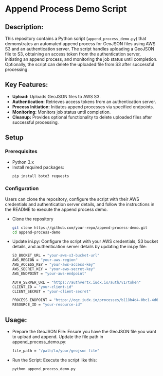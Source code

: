 # Append Process Demo Script

## Description:

This repository contains a Python script (`append_process_demo.py`) that demonstrates an automated append process for GeoJSON files using AWS S3 and an authentication server. The script handles uploading a GeoJSON file to S3, obtaining an access token from the authentication server, initiating an append process, and monitoring the job status until completion. Optionally, the script can delete the uploaded file from S3 after successful processing.

## Key Features:

- **Upload:** Uploads GeoJSON files to AWS S3.
- **Authentication:** Retrieves access tokens from an authentication server.
- **Process Initiation:** Initiates append processes via specified endpoints.
- **Monitoring:** Monitors job status until completion.
- **Cleanup:** Provides optional functionality to delete uploaded files after successful processing.
  
## Setup

### Prerequisites

- Python 3.x
- Install required packages:
  ```bash
  pip install boto3 requests

### Configuration

Users can clone the repository, configure the script with their AWS credentials and authentication server details, and follow the instructions in the README to execute the append process demo.

- Clone the repository
  ```bash
  git clone https://github.com/your-repo/append-process-demo.git
  cd append-process-demo
  
- Update ini.py:
  Configure the script with your AWS credentials, S3 bucket details, and authentication server details by updating the ini.py file:
  ```bash
  S3_BUCKET_URL = "your-aws-s3-bucket-url"
  AWS_REGION = "your-aws-region"
  AWS_ACCESS_KEY = "your-aws-access-key"
  AWS_SECRET_KEY = "your-aws-secret-key"
  AWS_ENDPOINT = "your-aws-endpoint"

  AUTH_SERVER_URL = "https://authvertx.iudx.io/auth/v1/token"
  CLIENT_ID = "your-client-id"
  CLIENT_SECRET = "your-client-secret"

  PROCESS_ENDPOINT = "https://ogc.iudx.io/processes/b118b4d4-0bc1-4d0b-b137-fdf5b0558c1d/execution"
  RESOURCE_ID = "your-resource-id"

## Usage:
- Prepare the GeoJSON File: Ensure you have the GeoJSON file you want to upload and append. Update the file path in append_process_demo.py:
   ```bash
  file_path = "/path/to/your/geojson file"

- Run the Script: Execute the script like this:
   ```bash
   python append_process_demo.py

   


  

